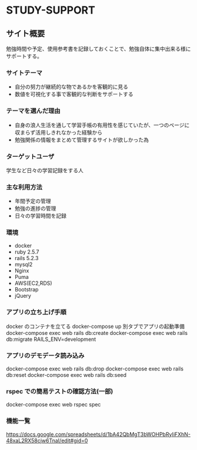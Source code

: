 # STUDY-SUPPORT

## サイト概要

勉強時間や予定、使用参考書を記録しておくことで、勉強自体に集中出来る様にサポートする。

### サイトテーマ

- 自分の努力が継続的な物であるかを客観的に見る
- 数値を可視化する事で客観的な判断をサポートする

### テーマを選んだ理由

- 自身の浪人生活を通して学習手帳の有用性を感じていたが、一つのページに収まらず活用しきれなかった経験から
- 勉強関係の情報をまとめて管理するサイトが欲しかった為

### ターゲットユーザ

学生など日々の学習記録をする人

### 主な利用方法

- 年間予定の管理
- 勉強の進捗の管理
- 日々の学習時間を記録

### 環境

- docker
- ruby 2.5.7
- rails 5.2.3
- mysql2
- Nginx
- Puma
- AWS(EC2,RDS)
- Bootstrap
- jQuery

### アプリの立ち上げ手順

docker のコンテナを立てる
docker-compose up
別タブでアプリの起動準備
docker-compose exec web rails db:create
docker-compose exec web rails db:migrate RAILS_ENV=development

### アプリのデモデータ読み込み

docker-compose exec web rails db:drop
docker-compose exec web rails db:reset
docker-compose exec web rails db:seed

### rspec での簡易テストの確認方法(一部)

docker-compose exec web rspec spec

### 機能一覧

https://docs.google.com/spreadsheets/d/1bA42QbMgT3bWOHPbRyIiFXhN-48xaL2RX58cjw6TnaI/edit#gid=0
